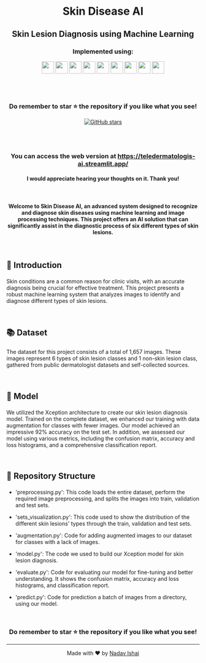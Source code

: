 #  <p align ="center" height="40px" width="40px"> Skin Disease AI </p>
##  <p align ="center" height="40px" width="40px"> Skin Lesion Diagnosis using Machine Learning </p>


### <p align ="center"> Implemented using: </p>
<p align ="center">
<a href="https://www.python.org/" target="_blank" rel="noreferrer">   <img src="https://upload.wikimedia.org/wikipedia/commons/thumb/c/c3/Python-logo-notext.svg/800px-Python-logo-notext.svg.png" width="32" height="32" /></a>
<a href="https://opencv.org/" target="_blank" rel="noreferrer">   <img src="https://opencv.org/wp-content/uploads/2022/05/logo.png" width="32" height="32" /></a>  
<a href="https://keras.io/" target="_blank" rel="noreferrer">   <img src="https://upload.wikimedia.org/wikipedia/commons/thumb/a/ae/Keras_logo.svg/1200px-Keras_logo.svg.png" width="32" height="32" /></a> 
<a href="https://www.tensorflow.org/" target="_blank" rel="noreferrer">   <img src="https://upload.wikimedia.org/wikipedia/commons/thumb/2/2d/Tensorflow_logo.svg/115px-Tensorflow_logo.svg.png?20170429160244" width="32" height="32" /></a> 
<a href="https://scikit-learn.org/stable/" target="_blank" rel="noreferrer">   <img src="https://e7.pngegg.com/pngimages/309/384/png-clipart-scikit-learn-python-computer-icons-scikit-machine-learning-learning-text-orange.png" width="32" height="32" /></a>  
<a href="https://numpy.org/" target="_blank" rel="noreferrer">   <img src="https://numpy.org/images/logo.svg" width="32" height="32" /></a>  
<a href="https://seaborn.pydata.org/" target="_blank" rel="noreferrer">   <img src="https://seaborn.pydata.org/_images/logo-tall-lightbg.svg" width="32" height="32" /></a> 
<a href="https://streamlit.io/" target="_blank" rel="noreferrer">   <img src="https://streamlit.io/images/brand/streamlit-mark-color.png" width="32" height="32" /></a> 
<a href="https://matplotlib.org/" target="_blank" rel="noreferrer">   <img src="https://upload.wikimedia.org/wikipedia/commons/thumb/0/01/Created_with_Matplotlib-logo.svg/2048px-Created_with_Matplotlib-logo.svg.png" width="32" height="32" /></a> 
</p>

<br><br>
### <p align ="center"> Do remember to star ⭐ the repository if you like what you see!</p>
<p align="center">
  <a href="https://github.com/NadavIs56/Skin_Disease_AI/stargazers"><img alt="GitHub stars" src="https://img.shields.io/github/stars/NadavIs56/Skin_Disease_AI"></a>
</p>
<br><br>
           
###     <p align = "center"> You can access the web version at https://teledermatologis-ai.streamlit.app/ </p>
####     <p align = "center"> I would appreciate hearing your thoughts on it. Thank you! </p>

<br>

#### <p align = "center"> Welcome to Skin Disease AI, an advanced system designed to recognize and diagnose skin diseases using machine learning and image processing techniques. This project offers an AI solution that can significantly assist in the diagnostic process of six different types of skin lesions.</p>

<br>

##     <p align = "left"> 🎯 Introduction </p>

Skin conditions are a common reason for clinic visits, with an accurate diagnosis being crucial for effective treatment. This project presents a robust machine learning system that analyzes images to identify and diagnose different types of skin lesions.

<br>

##     <p align = "left"> 📚 Dataset </p>
The dataset for this project consists of a total of 1,657 images. These images represent 6 types of skin lesion classes and 1 non-skin lesion class, gathered from public dermatologist datasets and self-collected sources.

<br>

##     <p align = "left"> 🤖 Model </p>
We utilized the Xception architecture to create our skin lesion diagnosis model. Trained on the complete dataset, we enhanced our training with data augmentation for classes with fewer images. Our model achieved an impressive 92% accuracy on the test set. In addition, we assessed our model using various metrics, including the confusion matrix, accuracy and loss histograms, and a comprehensive classification report.

<br>

##     <p align = "left"> 📂 Repository Structure </p>
 -  'preprocessing.py': This code loads the entire dataset, perform the required image preprocessing, and splits the images into train, validation and test sets.

 -  'sets_visualization.py': This code used to show the distribution of the different skin lesions' types through the train, validation and test sets.

 -  'augmentation.py': Code for adding augmented images to our dataset for classes with a lack of images.

 -  'model.py': The code we used to build our Xception model for skin lesion diagnosis.

 -  'evaluate.py': Code for evaluating our model for fine-tuning and better understanding. It shows the confusion matrix, accuracy and loss histograms, and classification  report.

 -  'predict.py': Code for prediction a batch of images from a directory, using our model. 

<br>

### <p align ="center"> Do remember to star ⭐ the repository if you like what you see!</p>

---


<div align="center">
  Made with ❤️ by <a href="https://github.com/NadavIs56">Nadav Ishai</a>
</div>

